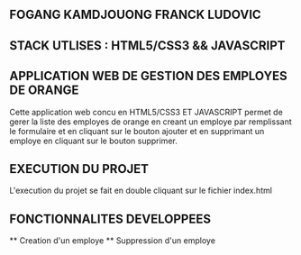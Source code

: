 ## FOGANG KAMDJOUONG FRANCK LUDOVIC

## STACK UTLISES : HTML5/CSS3 && JAVASCRIPT

## APPLICATION WEB DE GESTION DES EMPLOYES DE ORANGE

Cette application web concu en HTML5/CSS3 ET JAVASCRIPT permet de gerer la liste des employes de orange en creant un employe par remplissant le formulaire et en cliquant sur le bouton ajouter et en supprimant un employe en cliquant sur le bouton supprimer.

## EXECUTION DU PROJET
L'execution du projet se fait en double cliquant sur le fichier index.html

## FONCTIONNALITES DEVELOPPEES

** Creation d'un employe
** Suppression d'un employe
